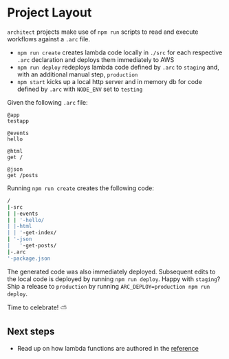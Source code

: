 # Project Layout

`architect` projects make use of `npm run` scripts to read and execute workflows against a `.arc` file. 

- `npm run create` creates lambda code locally in `./src` for each respective `.arc` declaration and deploys them immediately to AWS
- `npm run deploy` redeploys lambda code defined by `.arc` to `staging` and, with an additional manual step, `production`
- `npm start` kicks up a local http server and in memory db for code defined by `.arc` with `NODE_ENV` set to `testing`

Given the following `.arc` file:

```arc
@app
testapp

@events
hello

@html
get /

@json
get /posts
```

Running `npm run create` creates the following code:

```bash
/
|-src
| |-events
| | '-hello/
| |-html
| | '-get-index/
| '-json
|   '-get-posts/
|-.arc
'-package.json
```

The generated code was also immediately deployed. Subsequent edits to the local code is deployed by running `npm run deploy`. Happy with `staging`? Ship a release to `production` by running `ARC_DEPLOY=production npm run deploy`. 

Time to celebrate! &#x26c5; 

## Next steps

- Read up on how lambda functions are authored in the [reference](/reference)
